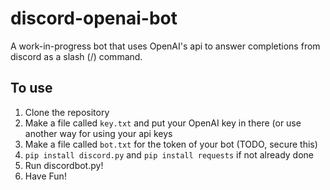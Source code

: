 # discord-openai-bot
A work-in-progress bot that uses OpenAI's api to answer completions from discord as a slash (/) command.  

## To use  
1. Clone the repository  
2. Make a file called `key.txt` and put your OpenAI key in there (or use another way for using your api keys  
3. Make a file called `bot.txt` for the token of your bot  (TODO, secure this)  
4. `pip install discord.py`  and `pip install requests` if not already done  
5. Run discordbot.py!  
6. Have Fun!
